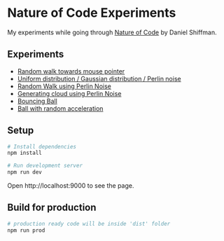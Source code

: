 # Nature of Code Experiments
My experiments while going through [Nature of Code](http://natureofcode.com) by Daniel Shiffman.

## Experiments
- [Random walk towards mouse pointer](https://aswathkk.github.io/nature-of-code/#!/0/random-walk-towards-mouse-pointer)
- [Uniform distribution / Gaussian distribution / Perlin noise](https://aswathkk.github.io/nature-of-code/#!/0/uniform-vs-normal-vs-perlin-noise)
- [Random Walk using Perlin Noise](https://aswathkk.github.io/nature-of-code/#!/0/random-walk-perlin-noise)
- [Generating cloud using Perlin Noise](https://aswathkk.github.io/nature-of-code/#!/0/clouds-using-perlin-noise)
- [Bouncing Ball](https://aswathkk.github.io/nature-of-code/#!/1/bouncing-ball)
- [Ball with random acceleration](https://aswathkk.github.io/nature-of-code/#!/1/ball-with-acceleration)

## Setup
```sh
# Install dependencies
npm install

# Run development server
npm run dev

```
Open http://localhost:9000 to see the page.

## Build for production
```sh
# production ready code will be inside 'dist' folder
npm run prod

```
